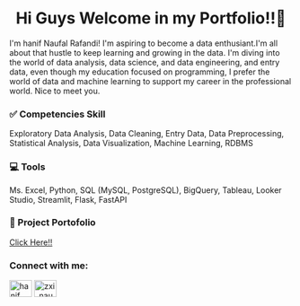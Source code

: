 <h1 align="center">Hi Guys Welcome in my Portfolio!!👋</h1>
<p>I'm hanif Naufal Rafandi! I'm aspiring to become a data enthusiant.I'm all about that hustle to keep learning and growing in the data. I'm diving into the world of data analysis, data science, and data engineering, and entry data, even though my education focused on programming, I prefer the world of data and machine learning to support my career in the professional world. Nice to meet you.</p>

<h3 align="left">✅ Competencies Skill</h3>
<p align="left">Exploratory Data Analysis, Data Cleaning, Entry Data, Data Preprocessing, Statistical Analysis, Data Visualization, Machine Learning, RDBMS</p>

<h3 align="left">💻 Tools</h3>
<p align="left">Ms. Excel, Python, SQL (MySQL, PostgreSQL), BigQuery, Tableau, Looker Studio, Streamlit, Flask, FastAPI</p>

<h3 align="left">📂 Project Portofolio</h3>
<a href="https://github.com/HanifRafandi014/Hanif-Portfolio">Click Here!!</a>

<h3 align="left">Connect with me:</h3>
<p align="left">
<a href="https://www.linkedin.com/in/hanif-naufal-rafandi/" target="blank"><img align="center" src="https://raw.githubusercontent.com/rahuldkjain/github-profile-readme-generator/master/src/images/icons/Social/linked-in-alt.svg" alt="hanif naufal rafandi" height="30" width="40" /></a>
<a href="https://www.instagram.com/hnfnoppaall/" target="blank"><img align="center" src="https://raw.githubusercontent.com/rahuldkjain/github-profile-readme-generator/master/src/images/icons/Social/instagram.svg" alt="zxi_nauffal" height="30" width="40" /></a>
</p>
